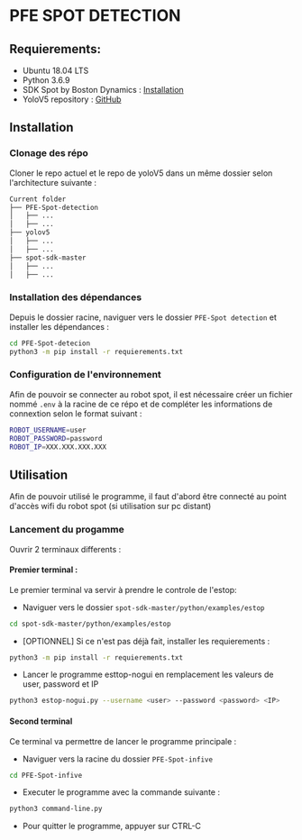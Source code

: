 # PFE SPOT DETECTION

## Requierements:

- Ubuntu 18.04 LTS
- Python 3.6.9
- SDK Spot by Boston Dynamics : [Installation](https://dev.bostondynamics.com/docs/python/quickstart)
- YoloV5 repository : [GitHub](https://github.com/ultralytics/yolov5)

## Installation

### Clonage des répo

Cloner le repo actuel et le repo de yoloV5 dans un même dossier selon l'architecture suivante :

```bash
Current folder
├── PFE-Spot-detection
│   ├── ...
│   ├── ...
├── yolov5
│   ├── ...
│   ├── ...
├── spot-sdk-master
│   ├── ...
│   ├── ...
```

### Installation des dépendances

Depuis le dossier racine, naviguer vers le dossier `PFE-Spot detection` et installer les dépendances :

```bash
cd PFE-Spot-detecion
python3 -m pip install -r requierements.txt
```

### Configuration de l'environnement

Afin de pouvoir se connecter au robot spot, il est nécessaire créer un fichier  nommé `.env` à la racine de ce répo et de compléter les informations de connextion selon le format suivant :

```bash
ROBOT_USERNAME=user
ROBOT_PASSWORD=password
ROBOT_IP=XXX.XXX.XXX.XXX
```

## Utilisation

Afin de pouvoir utilisé le programme, il faut d'abord être connecté au point d'accès wifi du robot spot (si utilisation sur pc distant)

### Lancement du progamme

Ouvrir 2 terminaux differents : 

#### Premier terminal :

Le premier terminal va servir à prendre le controle de l'estop:

- Naviguer vers le dossier `spot-sdk-master/python/examples/estop`
```bash
cd spot-sdk-master/python/examples/estop
```

- [OPTIONNEL] Si ce n'est pas déjà fait, installer les requierements :

```bash
python3 -m pip install -r requierements.txt
```

- Lancer le programme esttop-nogui en remplacement les valeurs de user, password et IP

```bash
python3 estop-nogui.py --username <user> --password <password> <IP> 
```

#### Second terminal

Ce terminal va permettre de lancer le programme principale : 

- Naviguer vers la racine du dossier `PFE-Spot-infive`

```bash
cd PFE-Spot-infive
```
- Executer le programme avec la commande suivante :

```bash
python3 command-line.py
```

- Pour quitter le programme, appuyer sur CTRL-C




